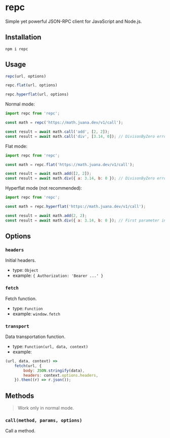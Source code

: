 # repc

Simple yet powerful JSON-RPC client for JavaScript and Node.js.

## Installation

```shell
npm i repc
```

## Usage

```javascript
repc(url, options)

repc.flat(url, options)

repc.hyperflat(url, options)
```

Normal mode:

```javascript
import repc from 'repc';

const math = repc('https://math.juana.dev/v1/call');

const result = await math.call('add', [2, 2]);
const result = await math.call('div', [3.14, 0]); // DivisonByZero error
```

Flat mode:

```javascript
import repc from 'repc';

const math = repc.flat('https://math.juana.dev/v1/call');

const result = await math.add([2, 2]);
const result = await math.div({ a: 3.14, b: 0 }); // DivisonByZero error
```

Hyperflat mode (not recommended):

```javascript
import repc from 'repc';

const math = repc.hyperflat('https://math.juana.dev/v1/call');

const result = await math.add(2, 2);
const result = await math.div({ a: 3.14, b: 0 }); // First parameter invalid type error
```

## Options

### `headers`

Initial headers.

- type: `Object`
- example: `{ Authorization: 'Bearer ...' }`

### `fetch`

Fetch function.

- type: `Function`
- example: `window.fetch`

### `transport`

Data transportation function.

- type: `Function(url, data, context)`
- example:

```javascript
(url, data, context) =>
    fetch(url, {
        body: JSON.stringify(data),
        headers: context.options.headers,
    }).then((r) => r.json());
```

## Methods

> Work only in normal mode.

### `call(method, params, options)`

Call a method.
